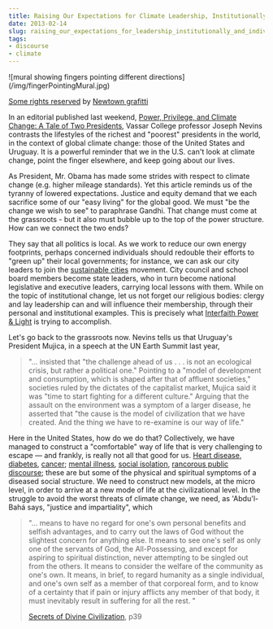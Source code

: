 ```yaml
---
title: Raising Our Expectations for Climate Leadership, Institutionally and Individually
date: 2013-02-14
slug: raising_our_expectations_for_leadership_institutionally_and_individually
tags:
- discourse
- climate
---
```


<div class="image">
![mural showing fingers pointing different directions](/img/fingerPointingMural.jpg)

[Some rights reserved](https://creativecommons.org/licenses/by/2.0/deed.en) by [Newtown grafitti](https://www.flickr.com/photos/newtown_grafitti/)
</div>

In an editorial published last weekend, [Power, Privilege, and
Climate Change: A Tale of Two Presidents](https://www.commondreams.org/view/2013/02/09-0), Vassar College professor Joseph
Nevins contrasts the lifestyles of the richest and "poorest" presidents in the
world, in the context of global climate change: those of the United States and
Uruguay. It is a powerful reminder that we in the U.S. can't look at climate
change, point the finger elsewhere, and  keep going about our lives.

<!-- truncate -->

As President, Mr. Obama has made some strides with respect to climate change
(e.g. higher mileage standards). Yet this article reminds us of the tyranny of
lowered expectations. Justice and equity demand that we each sacrifice some of
our "easy living" for the global good. We must "be the change we wish to see" to
paraphrase Gandhi. That change must come at the grassroots - but it also must
bubble up to the top of the power structure. How can we connect the two ends?

They say that all politics is local. As we work to reduce our own energy
footprints, perhaps concerned individuals should redouble their efforts to
"green up" their local governments; for instance, we can ask our city leaders to
join the [sustainable
cities](https://www.un.org/en/sustainablefuture/cities.shtml) movement. City council and school board members become state leaders,
who in turn become national legislative and executive leaders, carrying local
lessons with them. While on the topic of institutional change, let us not forget
our religious bodies: clergy and lay leadership can and will influence their
membership, through their personal and institutional examples. This is precisely
what [Interfaith Power &amp; Light](https://www.interfaithpowerandlight.org) is trying to accomplish.

Let's go back to the grassroots now. Nevins tells us that Uruguay's President
Mujica, in a speech at the UN Earth Summit last year,

> "&hellip; insisted that "the challenge ahead of us . . . is not an ecological
> crisis, but rather a political one." Pointing to a "model of development and
> consumption, which is shaped after that of affluent societies," societies
> ruled by the dictates of the capitalist market, Mujica said it was "time to
> start fighting for a different culture." Arguing that the assault on the
> environment was a symptom of a larger disease, he asserted that "the cause is
> the model of civilization that we have created. And the thing we have to
> re-examine is our way of life."

Here in the United States, how do we do that? Collectively, we have managed to
construct a "comfortable" way of life that is very challenging to escape &mdash;
and frankly, is really not all that good for us. [Heart disease](http://www.livestrong.com/article/164742-environmental-factors-for-heart-disease/), [diabetes](https://med.stanford.edu/ism/2010/may/envirome.html), [cancer](https://www.cancer.gov/cancertopics/causes); [mental
illness](http://www.pbs.org/newshour/rundown/2013/01/genes-and-environment-combine-to-influence-mental-illness.html), [social isolation](http://www.amazon.com/Heat-Wave-Autopsy-Disaster-Illinois/dp/0226443221),
[rancorous public discourse](http://www.ibtimes.com/twitter-making-us-meaner-uncivil-discourse-age-social-media-909856); these are but some of the physical and
spiritual symptoms of a diseased social structure. We need to construct new
models, at the micro level, in order to arrive at a new mode of life at the
civilizational level. In the struggle to avoid the worst threats of climate
change, we need, as 'Abdu'l-Bah&aacute; says, "justice and impartiality", which

> "&hellip; means to have no regard for one's own personal benefits and selfish
> advantages, and to carry out the laws of God without the slightest concern for
> anything else. It means to see one's self as only one of the servants of God,
> the All-Possessing, and except for aspiring to spiritual distinction, never
> attempting to be singled out from the others. It means to consider the welfare
> of the community as one's own. It means, in brief, to regard humanity as a
> single individual, and one's own self as a member of that corporeal form, and
> to know of a certainty that if pain or injury afflicts any member of that
> body, it must inevitably result in suffering for all the rest. "
>
> [Secrets of Divine Civilization](https://reference.bahai.org/en/t/ab/SDC/sdc-2.html), p39

